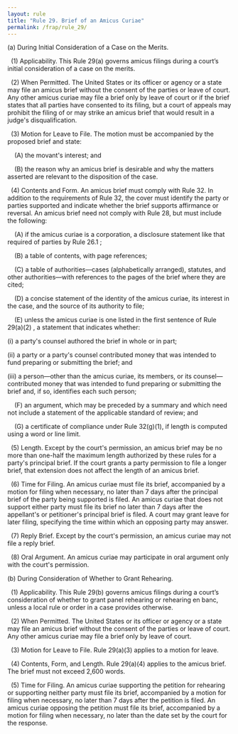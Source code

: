 ```yaml
---
layout: rule
title: "Rule 29. Brief of an Amicus Curiae"
permalink: /frap/rule_29/
---
```


(a) During Initial Consideration of a Case on the Merits.


&nbsp;&nbsp;(1) Applicability. This Rule 29(a) governs amicus filings during a court’s initial consideration of a case on the merits.


&nbsp;&nbsp;(2) When Permitted. The United States or its officer or agency or a state may file an amicus brief without the consent of the parties or leave of court. Any other amicus curiae may file a brief only by leave of court or if the brief states that all parties have consented to its filing, but a court of appeals may prohibit the filing of or may strike an amicus brief that would result in a judge's disqualification.


&nbsp;&nbsp;(3) Motion for Leave to File. The motion must be accompanied by the proposed brief and state:


&nbsp;&nbsp;&nbsp;&nbsp;(A) the movant's interest; and


&nbsp;&nbsp;&nbsp;&nbsp;(B) the reason why an amicus brief is desirable and why the matters asserted are relevant to the disposition of the case.


&nbsp;&nbsp;(4) Contents and Form. An amicus brief must comply with Rule 32. In addition to the requirements of Rule 32, the cover must identify the party or parties supported and indicate whether the brief supports affirmance or reversal. An amicus brief need not comply with Rule 28, but must include the following:


&nbsp;&nbsp;&nbsp;&nbsp;(A) if the amicus curiae is a corporation, a disclosure statement like that required of parties by Rule 26.1 ;


&nbsp;&nbsp;&nbsp;&nbsp;(B) a table of contents, with page references;


&nbsp;&nbsp;&nbsp;&nbsp;(C) a table of authorities—cases (alphabetically arranged), statutes, and other authorities—with references to the pages of the brief where they are cited;


&nbsp;&nbsp;&nbsp;&nbsp;(D) a concise statement of the identity of the amicus curiae, its interest in the case, and the source of its authority to file;


&nbsp;&nbsp;&nbsp;&nbsp;(E) unless the amicus curiae is one listed in the first sentence of Rule 29(a)(2) , a statement that indicates whether:


(i) a party's counsel authored the brief in whole or in part;


(ii) a party or a party's counsel contributed money that was intended to fund preparing or submitting the brief; and


(iii) a person—other than the amicus curiae, its members, or its counsel—contributed money that was intended to fund preparing or submitting the brief and, if so, identifies each such person;


&nbsp;&nbsp;&nbsp;&nbsp;(F) an argument, which may be preceded by a summary and which need not include a statement of the applicable standard of review; and


&nbsp;&nbsp;&nbsp;&nbsp;(G) a certificate of compliance under Rule 32(g)(1), if length is computed using a word or line limit.


&nbsp;&nbsp;(5) Length. Except by the court's permission, an amicus brief may be no more than one-half the maximum length authorized by these rules for a party's principal brief. If the court grants a party permission to file a longer brief, that extension does not affect the length of an amicus brief.


&nbsp;&nbsp;(6) Time for Filing. An amicus curiae must file its brief, accompanied by a motion for filing when necessary, no later than 7 days after the principal brief of the party being supported is filed. An amicus curiae that does not support either party must file its brief no later than 7 days after the appellant's or petitioner's principal brief is filed. A court may grant leave for later filing, specifying the time within which an opposing party may answer.


&nbsp;&nbsp;(7) Reply Brief. Except by the court's permission, an amicus curiae may not file a reply brief.


&nbsp;&nbsp;(8) Oral Argument. An amicus curiae may participate in oral argument only with the court's permission.


(b) During Consideration of Whether to Grant Rehearing.


&nbsp;&nbsp;(1) Applicability. This Rule 29(b) governs amicus filings during a court’s consideration of whether to grant panel rehearing or rehearing en banc, unless a local rule or order in a case provides otherwise.


&nbsp;&nbsp;(2) When Permitted. The United States or its officer or agency or a state may file an amicus brief without the consent of the parties or leave of court. Any other amicus curiae may file a brief only by leave of court.


&nbsp;&nbsp;(3) Motion for Leave to File. Rule 29(a)(3) applies to a motion for leave.


&nbsp;&nbsp;(4) Contents, Form, and Length. Rule 29(a)(4) applies to the amicus brief. The brief must not exceed 2,600 words.


&nbsp;&nbsp;(5) Time for Filing. An amicus curiae supporting the petition for rehearing or supporting neither party must file its brief, accompanied by a motion for filing when necessary, no later than 7 days after the petition is filed. An amicus curiae opposing the petition must file its brief, accompanied by a motion for filing when necessary, no later than the date set by the court for the response.